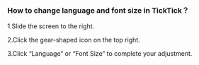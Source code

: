 ### How to change language and font size in TickTick？

1.Slide the screen to the right.

2.Click the gear-shaped icon on the top right.

3.Click “Language” or “Font Size” to complete your adjustment.
